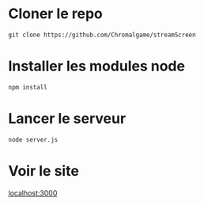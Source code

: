 # Cloner le repo
```
git clone https://github.com/Chromalgame/streamScreen
```

# Installer les modules node
```
npm install
```

# Lancer le serveur
```
node server.js
```

# Voir le site
[localhost:3000](http://localhost:3000)